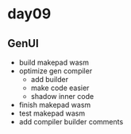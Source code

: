 # day09

## GenUI

- build makepad wasm
- optimize gen compiler
  - add builder
  - make code easier
  - shadow inner code
- finish makepad wasm
- test makepad wasm
- add compiler builder comments